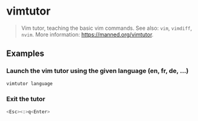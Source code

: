 # vimtutor

> Vim tutor, teaching the basic vim commands. See also: `vim`, `vimdiff`, `nvim`. More information: <https://manned.org/vimtutor>.

## Examples

### Launch the vim tutor using the given language (en, fr, de, ...)

```bash
vimtutor language
```

### Exit the tutor

```bash
<Esc><:>q<Enter>
```
